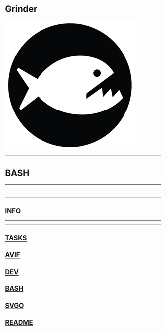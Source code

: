# Grinder

![eat my images, you photoshop alternative!](/piranha.png)

---
# BASH
---

```sh


```


```sh

```



---
## INFO
---

---
[TASKS](tasks.md)
---
[AVIF](avif.md)
---
[DEV](dev.md)
---
[BASH](bash.md)
---
[SVGO](svg.md)
---
[README](readme.md)
---
